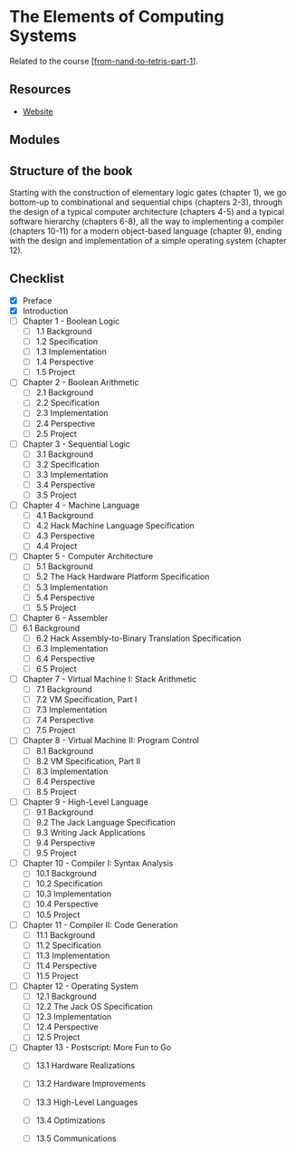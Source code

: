 The Elements of Computing Systems
===

Related to the course [[from-nand-to-tetris-part-1]].

Resources
---

- [Website][1]

<!-- Links -->
[1]: https://www.nand2tetris.org/

<!-- Links end -->


Modules
---

Structure of the book
---

Starting with the construction of elementary logic gates (chapter 1), we go
bottom-up to combinational and sequential chips (chapters 2-3), through the
design of a typical computer architecture (chapters 4-5) and a typical software
hierarchy (chapters 6-8), all the way to implementing a compiler (chapters
10-11) for a modern object-based language (chapter 9), ending with the design
and implementation of a simple operating system (chapter 12).

Checklist
---

- [x] Preface
- [x] Introduction
- [ ] Chapter 1 - Boolean Logic
    - [ ] 1.1 Background
    - [ ] 1.2 Specification
    - [ ] 1.3 Implementation
    - [ ] 1.4 Perspective
    - [ ] 1.5 Project
- [ ] Chapter 2 - Boolean Arithmetic
    - [ ] 2.1 Background
    - [ ] 2.2 Specification
    - [ ] 2.3 Implementation
    - [ ] 2.4 Perspective
    - [ ] 2.5 Project
- [ ] Chapter 3 - Sequential Logic
    - [ ] 3.1 Background
    - [ ] 3.2 Specification
    - [ ] 3.3 Implementation
    - [ ] 3.4 Perspective
    - [ ] 3.5 Project
- [ ] Chapter 4 - Machine Language
    - [ ] 4.1 Background
    - [ ] 4.2 Hack Machine Language Specification
    - [ ] 4.3 Perspective
    - [ ] 4.4 Project
- [ ] Chapter 5 - Computer Architecture
    - [ ] 5.1 Background
    - [ ] 5.2 The Hack Hardware Platform Specification
    - [ ] 5.3 Implementation
    - [ ] 5.4 Perspective
    - [ ] 5.5 Project
 - [ ] Chapter 6 - Assembler
 - [ ] 6.1 Background
    - [ ] 6.2 Hack Assembly-to-Binary Translation Specification
    - [ ] 6.3 Implementation
    - [ ] 6.4 Perspective
    - [ ] 6.5 Project
- [ ] Chapter 7 - Virtual Machine I: Stack Arithmetic
    - [ ] 7.1 Background
    - [ ] 7.2 VM Specification, Part I
    - [ ] 7.3 Implementation
    - [ ] 7.4 Perspective
    - [ ] 7.5 Project
- [ ] Chapter 8 - Virtual Machine II: Program Control
    - [ ] 8.1 Background
    - [ ] 8.2 VM Specification, Part II
    - [ ] 8.3 Implementation
    - [ ] 8.4 Perspective
    - [ ] 8.5 Project
- [ ] Chapter 9 - High-Level Language
    - [ ] 9.1 Background
    - [ ] 9.2 The Jack Language Specification
    - [ ] 9.3 Writing Jack Applications
    - [ ] 9.4 Perspective
    - [ ] 9.5 Project
- [ ] Chapter 10 - Compiler I: Syntax Analysis
    - [ ] 10.1 Background
    - [ ] 10.2 Specification
    - [ ] 10.3 Implementation
    - [ ] 10.4 Perspective
    - [ ] 10.5 Project
- [ ] Chapter 11 - Compiler II: Code Generation
    - [ ] 11.1 Background
    - [ ] 11.2 Specification
    - [ ] 11.3 Implementation
    - [ ] 11.4 Perspective
    - [ ] 11.5 Project
- [ ] Chapter 12 - Operating System
    - [ ] 12.1 Background
    - [ ] 12.2 The Jack OS Specification
    - [ ] 12.3 Implementation
    - [ ] 12.4 Perspective
    - [ ] 12.5 Project
- [ ] Chapter 13 - Postscript: More Fun to Go
    - [ ] 13.1 Hardware Realizations
    - [ ] 13.2 Hardware Improvements
    - [ ] 13.3 High-Level Languages
    - [ ] 13.4 Optimizations
    - [ ] 13.5 Communications


[//begin]: # "Autogenerated link references for markdown compatibility"
[from-nand-to-tetris-part-1]: ../../cs-courses/from-nand-to-tetris-part-1/from-nand-to-tetris-part-1.md "From Nand To Tetris: Part 1"
[//end]: # "Autogenerated link references"